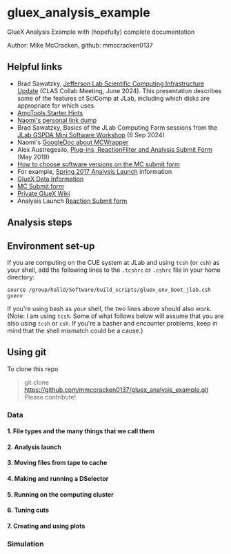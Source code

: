 # gluex_analysis_example

GlueX Analysis Example with (hopefully) complete documentation

Author: Mike McCracken, github: mmccracken0137

## Helpful links

- Brad Sawatzky, [Jefferson Lab Scientific Computing Infrastructure Update](https://indico.jlab.org/event/863/contributions/14830/attachments/11384/17588/SciComp-Update-CLAS_June2024_Sawatzky.pdf) (CLAS Collab Meeting, June 2024).  This presentation describes some of the features of SciComp at JLab, including which disks are appropriate for which uses.
- [AmpTools Starter Hints](https://halldweb.jlab.org/wiki-private/index.php/Amptools_starter_hints)
- [Naomi's personal link dump](https://halldweb.jlab.org/wiki-private/index.php/User:Njarvis)
- Brad Sawatzky, Basics of the JLab Computing Farm sessions from the [JLab GSPDA Mini Software Workshop](https://indico.jlab.org/event/879/) (6 Sep 2024)
- Naomi's [GoogleDoc about MCWrapper](https://docs.google.com/document/d/1m8ZWj1mVdu7c4xOZpdhYuzTFrJAwJzNtjgV9JQMDqzc/edit?tab=t.0)
- Alex Austregesilo, [Plug-ins, ReactionFilter and Analysis Submit Form](https://halldweb.jlab.org/DocDB/0040/004010/001/presentation.pdf) (May 2019)
- [How to choose software versions on the MC submit form](https://halldweb.jlab.org/wiki/index.php/How_to_choose_software_versions_on_the_MC_submission_form)
- For example, [Spring 2017 Analysis Launch](https://halldweb.jlab.org/wiki-private/index.php/Spring_2017_Analysis_Launch) information
- [GlueX Data Information](https://halldweb.jlab.org/wiki-private/index.php/GlueX_Data_Information)
- [MC Submit form](https://halldweb.jlab.org/gluex_sim/SubmitSim.html)
- [Private GlueX Wiki](https://halldweb.jlab.org/wiki-private/index.php/Main_Page)
- Analysis Launch [Reaction Submit form](https://halldweb.jlab.org/analysis/SubmitReaction.html)

## Analysis steps

## Environment set-up
If you are computing on the CUE system at JLab and using `tcsh` (or `csh`) as your shell, add the following lines to the `.tcshrc` or `.cshrc` file in your home directory:
```
source /group/halld/Software/build_scripts/gluex_env_boot_jlab.csh
gxenv
```
If you're using bash as your shell, the two lines above should also work.
(Note: I am using `tcsh`.  Some of what follows below will assume that you are also using `tcsh` or `csh`.  If you're a basher and encounter problems, keep in mind that the shell mismatch could be a cause.)


## Using git
To clone this repo
> git clone https://github.com/mmccracken0137/gluex_analysis_example.git
Please contribute!  

### Data
#### 1. File types and the many things that we call them
#### 2. Analysis launch
#### 3. Moving files from tape to cache
#### 4. Making and running a DSelector
#### 5. Running on the computing cluster
#### 6. Tuning cuts
#### 7. Creating and using plots

### Simulation
